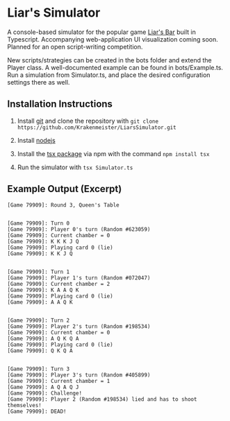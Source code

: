 # Liar's Simulator

A console-based simulator for the popular game [Liar's Bar](https://store.steampowered.com/app/3097560/Liars_Bar/) built in Typescript. Accompanying web-application UI visualization coming soon. Planned for an open script-writing competition.

New scripts/strategies can be created in the bots folder and extend the Player class. A well-documented example can be found in bots/Example.ts. Run a simulation from Simulator.ts, and place the desired configuration settings there as well.

## Installation Instructions

1. Install [git](https://git-scm.com/downloads) and clone the repository with `git clone https://github.com/Krakenmeister/LiarsSimulator.git`

2. Install [nodejs](https://nodejs.org/en/download)

3. Install the [tsx package](https://www.npmjs.com/package/tsx) via npm with the command `npm install tsx`

4. Run the simulator with `tsx Simulator.ts`

## Example Output (Excerpt)

```
[Game 79909]: Round 3, Queen's Table


[Game 79909]: Turn 0
[Game 79909]: Player 0's turn (Random #623059)
[Game 79909]: Current chamber = 0
[Game 79909]: K K K J Q
[Game 79909]: Playing card 0 (lie)
[Game 79909]: K K J Q


[Game 79909]: Turn 1
[Game 79909]: Player 1's turn (Random #072047)
[Game 79909]: Current chamber = 2
[Game 79909]: K A A Q K
[Game 79909]: Playing card 0 (lie)
[Game 79909]: A A Q K


[Game 79909]: Turn 2
[Game 79909]: Player 2's turn (Random #198534)
[Game 79909]: Current chamber = 0
[Game 79909]: A Q K Q A
[Game 79909]: Playing card 0 (lie)
[Game 79909]: Q K Q A


[Game 79909]: Turn 3
[Game 79909]: Player 3's turn (Random #405899)
[Game 79909]: Current chamber = 1
[Game 79909]: A Q A Q J
[Game 79909]: Challenge!
[Game 79909]: Player 2 (Random #198534) lied and has to shoot themselves!
[Game 79909]: DEAD!
```
